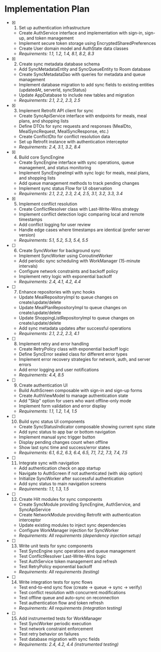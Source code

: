 # Implementation Plan

- [x] 1. Set up authentication infrastructure
  - Create AuthService interface and implementation with sign-in, sign-up, and token management
  - Implement secure token storage using EncryptedSharedPreferences
  - Create User domain model and AuthState data classes
  - _Requirements: 1.1, 1.2, 1.4, 8.1, 8.2, 8.3_

- [x] 2. Create sync metadata database schema
  - Add SyncMetadataEntity and SyncQueueEntity to Room database
  - Create SyncMetadataDao with queries for metadata and queue management
  - Implement database migration to add sync fields to existing entities (updatedAt, serverId, syncStatus)
  - Update AppDatabase to include new tables and migration
  - _Requirements: 2.1, 2.2, 2.3, 2.5_

- [x] 3. Implement Retrofit API client for sync
  - Create SyncApiService interface with endpoints for meals, meal plans, and shopping lists
  - Define DTOs for sync requests and responses (MealDto, MealSyncRequest, MealSyncResponse, etc.)
  - Create ConflictDto for conflict resolution data
  - Set up Retrofit instance with authentication interceptor
  - _Requirements: 2.4, 3.1, 3.2, 8.4_

- [x] 4. Build core SyncEngine
  - Create SyncEngine interface with sync operations, queue management, and status monitoring
  - Implement SyncEngineImpl with sync logic for meals, meal plans, and shopping lists
  - Add queue management methods to track pending changes
  - Implement sync status Flow for UI observation
  - _Requirements: 2.1, 2.2, 2.3, 2.4, 2.5, 3.1, 3.2, 3.3, 3.4_

- [x] 5. Implement conflict resolution
  - Create ConflictResolver class with Last-Write-Wins strategy
  - Implement conflict detection logic comparing local and remote timestamps
  - Add conflict logging for user review
  - Handle edge cases where timestamps are identical (prefer server version)
  - _Requirements: 5.1, 5.2, 5.3, 5.4, 5.5_

- [ ] 6. Create SyncWorker for background sync
  - Implement SyncWorker using CoroutineWorker
  - Add periodic sync scheduling with WorkManager (15-minute intervals)
  - Configure network constraints and backoff policy
  - Implement retry logic with exponential backoff
  - _Requirements: 2.4, 4.1, 4.2, 4.4_

- [ ] 7. Enhance repositories with sync hooks
  - Update MealRepositoryImpl to queue changes on create/update/delete
  - Update MealPlanRepositoryImpl to queue changes on create/update/delete
  - Update ShoppingListRepositoryImpl to queue changes on create/update/delete
  - Add sync metadata updates after successful operations
  - _Requirements: 2.1, 2.2, 2.3, 4.1_

- [ ] 8. Implement retry and error handling
  - Create RetryPolicy class with exponential backoff logic
  - Define SyncError sealed class for different error types
  - Implement error recovery strategies for network, auth, and server errors
  - Add error logging and user notifications
  - _Requirements: 4.4, 8.5_

- [ ] 9. Create authentication UI
  - Build AuthScreen composable with sign-in and sign-up forms
  - Create AuthViewModel to manage authentication state
  - Add "Skip" option for users who want offline-only mode
  - Implement form validation and error display
  - _Requirements: 1.1, 1.2, 1.4, 1.5_

- [ ] 10. Build sync status UI components
  - Create SyncStatusIndicator composable showing current sync state
  - Add sync status to app bar or bottom navigation
  - Implement manual sync trigger button
  - Display pending changes count when offline
  - Show last sync time and success/error states
  - _Requirements: 6.1, 6.2, 6.3, 6.4, 6.5, 7.1, 7.2, 7.3, 7.4, 7.5_

- [ ] 11. Integrate sync with navigation
  - Add authentication check on app startup
  - Navigate to AuthScreen if not authenticated (with skip option)
  - Initialize SyncWorker after successful authentication
  - Add sync status to main navigation screens
  - _Requirements: 1.1, 1.3, 1.5_

- [ ] 12. Create Hilt modules for sync components
  - Create SyncModule providing SyncEngine, AuthService, and SyncApiService
  - Create NetworkModule providing Retrofit with authentication interceptor
  - Update existing modules to inject sync dependencies
  - Configure WorkManager injection for SyncWorker
  - _Requirements: All requirements (dependency injection setup)_

- [ ] 13. Write unit tests for sync components
  - Test SyncEngine sync operations and queue management
  - Test ConflictResolver Last-Write-Wins logic
  - Test AuthService token management and refresh
  - Test RetryPolicy exponential backoff
  - _Requirements: All requirements (testing)_

- [ ] 14. Write integration tests for sync flows
  - Test end-to-end sync flow (create → queue → sync → verify)
  - Test conflict resolution with concurrent modifications
  - Test offline queue and auto-sync on reconnection
  - Test authentication flow and token refresh
  - _Requirements: All requirements (integration testing)_

- [ ] 15. Add instrumented tests for WorkManager
  - Test SyncWorker periodic execution
  - Test network constraint enforcement
  - Test retry behavior on failures
  - Test database migration with sync fields
  - _Requirements: 2.4, 4.2, 4.4 (instrumented testing)_
